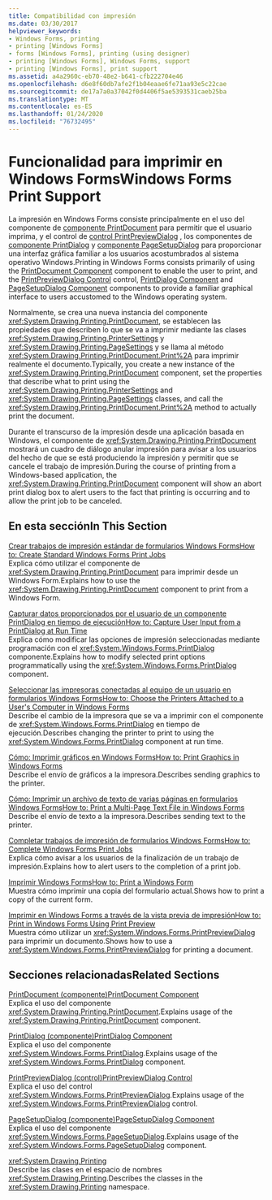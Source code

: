 ```yaml
---
title: Compatibilidad con impresión
ms.date: 03/30/2017
helpviewer_keywords:
- Windows Forms, printing
- printing [Windows Forms]
- forms [Windows Forms], printing (using designer)
- printing [Windows Forms], Windows Forms, support
- printing [Windows Forms], print support
ms.assetid: a4a2960c-eb70-48e2-b641-cfb222704e46
ms.openlocfilehash: d6e8f60db7afe2f1b04eaae6fe71aa93e5c22cae
ms.sourcegitcommit: de17a7a0a37042f0d4406f5ae5393531caeb25ba
ms.translationtype: MT
ms.contentlocale: es-ES
ms.lasthandoff: 01/24/2020
ms.locfileid: "76732495"
---
```

# <a name="windows-forms-print-support"></a><span data-ttu-id="06206-102">Funcionalidad para imprimir en Windows Forms</span><span class="sxs-lookup"><span data-stu-id="06206-102">Windows Forms Print Support</span></span>
<span data-ttu-id="06206-103">La impresión en Windows Forms consiste principalmente en el uso del componente de [componente PrintDocument](../controls/printdocument-component-windows-forms.md) para permitir que el usuario imprima, y el control de [control PrintPreviewDialog](../controls/printpreviewdialog-control-windows-forms.md) , los componentes de [componente PrintDialog](../controls/printdialog-component-windows-forms.md) y [componente PageSetupDialog](../controls/pagesetupdialog-component-windows-forms.md) para proporcionar una interfaz gráfica familiar a los usuarios acostumbrados al sistema operativo Windows.</span><span class="sxs-lookup"><span data-stu-id="06206-103">Printing in Windows Forms consists primarily of using the [PrintDocument Component](../controls/printdocument-component-windows-forms.md) component to enable the user to print, and the [PrintPreviewDialog Control](../controls/printpreviewdialog-control-windows-forms.md) control, [PrintDialog Component](../controls/printdialog-component-windows-forms.md) and [PageSetupDialog Component](../controls/pagesetupdialog-component-windows-forms.md) components to provide a familiar graphical interface to users accustomed to the Windows operating system.</span></span>  
  
 <span data-ttu-id="06206-104">Normalmente, se crea una nueva instancia del componente <xref:System.Drawing.Printing.PrintDocument>, se establecen las propiedades que describen lo que se va a imprimir mediante las clases <xref:System.Drawing.Printing.PrinterSettings> y <xref:System.Drawing.Printing.PageSettings> y se llama al método <xref:System.Drawing.Printing.PrintDocument.Print%2A> para imprimir realmente el documento.</span><span class="sxs-lookup"><span data-stu-id="06206-104">Typically, you create a new instance of the <xref:System.Drawing.Printing.PrintDocument> component, set the properties that describe what to print using the <xref:System.Drawing.Printing.PrinterSettings> and <xref:System.Drawing.Printing.PageSettings> classes, and call the <xref:System.Drawing.Printing.PrintDocument.Print%2A> method to actually print the document.</span></span>  
  
 <span data-ttu-id="06206-105">Durante el transcurso de la impresión desde una aplicación basada en Windows, el componente de <xref:System.Drawing.Printing.PrintDocument> mostrará un cuadro de diálogo anular impresión para avisar a los usuarios del hecho de que se está produciendo la impresión y permitir que se cancele el trabajo de impresión.</span><span class="sxs-lookup"><span data-stu-id="06206-105">During the course of printing from a Windows-based application, the <xref:System.Drawing.Printing.PrintDocument> component will show an abort print dialog box to alert users to the fact that printing is occurring and to allow the print job to be canceled.</span></span>  
  
## <a name="in-this-section"></a><span data-ttu-id="06206-106">En esta sección</span><span class="sxs-lookup"><span data-stu-id="06206-106">In This Section</span></span>  
 [<span data-ttu-id="06206-107">Crear trabajos de impresión estándar de formularios Windows Forms</span><span class="sxs-lookup"><span data-stu-id="06206-107">How to: Create Standard Windows Forms Print Jobs</span></span>](how-to-create-standard-windows-forms-print-jobs.md)  
 <span data-ttu-id="06206-108">Explica cómo utilizar el componente de <xref:System.Drawing.Printing.PrintDocument> para imprimir desde un Windows Form.</span><span class="sxs-lookup"><span data-stu-id="06206-108">Explains how to use the <xref:System.Drawing.Printing.PrintDocument> component to print from a Windows Form.</span></span>  
  
 [<span data-ttu-id="06206-109">Capturar datos proporcionados por el usuario de un componente PrintDialog en tiempo de ejecución</span><span class="sxs-lookup"><span data-stu-id="06206-109">How to: Capture User Input from a PrintDialog at Run Time</span></span>](how-to-capture-user-input-from-a-printdialog-at-run-time.md)  
 <span data-ttu-id="06206-110">Explica cómo modificar las opciones de impresión seleccionadas mediante programación con el <xref:System.Windows.Forms.PrintDialog> componente.</span><span class="sxs-lookup"><span data-stu-id="06206-110">Explains how to modify selected print options programmatically using the <xref:System.Windows.Forms.PrintDialog> component.</span></span>  
  
 [<span data-ttu-id="06206-111">Seleccionar las impresoras conectadas al equipo de un usuario en formularios Windows Forms</span><span class="sxs-lookup"><span data-stu-id="06206-111">How to: Choose the Printers Attached to a User's Computer in Windows Forms</span></span>](how-to-choose-the-printers-attached-to-user-computer-in-windows-forms.md)  
 <span data-ttu-id="06206-112">Describe el cambio de la impresora que se va a imprimir con el componente de <xref:System.Windows.Forms.PrintDialog> en tiempo de ejecución.</span><span class="sxs-lookup"><span data-stu-id="06206-112">Describes changing the printer to print to using the <xref:System.Windows.Forms.PrintDialog> component at run time.</span></span>  
  
 [<span data-ttu-id="06206-113">Cómo: Imprimir gráficos en Windows Forms</span><span class="sxs-lookup"><span data-stu-id="06206-113">How to: Print Graphics in Windows Forms</span></span>](how-to-print-graphics-in-windows-forms.md)  
 <span data-ttu-id="06206-114">Describe el envío de gráficos a la impresora.</span><span class="sxs-lookup"><span data-stu-id="06206-114">Describes sending graphics to the printer.</span></span>  
  
 [<span data-ttu-id="06206-115">Cómo: Imprimir un archivo de texto de varias páginas en formularios Windows Forms</span><span class="sxs-lookup"><span data-stu-id="06206-115">How to: Print a Multi-Page Text File in Windows Forms</span></span>](how-to-print-a-multi-page-text-file-in-windows-forms.md)  
 <span data-ttu-id="06206-116">Describe el envío de texto a la impresora.</span><span class="sxs-lookup"><span data-stu-id="06206-116">Describes sending text to the printer.</span></span>  
  
 [<span data-ttu-id="06206-117">Completar trabajos de impresión de formularios Windows Forms</span><span class="sxs-lookup"><span data-stu-id="06206-117">How to: Complete Windows Forms Print Jobs</span></span>](how-to-complete-windows-forms-print-jobs.md)  
 <span data-ttu-id="06206-118">Explica cómo avisar a los usuarios de la finalización de un trabajo de impresión.</span><span class="sxs-lookup"><span data-stu-id="06206-118">Explains how to alert users to the completion of a print job.</span></span>  
  
 [<span data-ttu-id="06206-119">Imprimir Windows Forms</span><span class="sxs-lookup"><span data-stu-id="06206-119">How to: Print a Windows Form</span></span>](how-to-print-a-windows-form.md)  
 <span data-ttu-id="06206-120">Muestra cómo imprimir una copia del formulario actual.</span><span class="sxs-lookup"><span data-stu-id="06206-120">Shows how to print a copy of the current form.</span></span>  
  
 [<span data-ttu-id="06206-121">Imprimir en Windows Forms a través de la vista previa de impresión</span><span class="sxs-lookup"><span data-stu-id="06206-121">How to: Print in Windows Forms Using Print Preview</span></span>](how-to-print-in-windows-forms-using-print-preview.md)  
 <span data-ttu-id="06206-122">Muestra cómo utilizar un <xref:System.Windows.Forms.PrintPreviewDialog> para imprimir un documento.</span><span class="sxs-lookup"><span data-stu-id="06206-122">Shows how to use a <xref:System.Windows.Forms.PrintPreviewDialog> for printing a document.</span></span>  
  
## <a name="related-sections"></a><span data-ttu-id="06206-123">Secciones relacionadas</span><span class="sxs-lookup"><span data-stu-id="06206-123">Related Sections</span></span>  
 [<span data-ttu-id="06206-124">PrintDocument (componente)</span><span class="sxs-lookup"><span data-stu-id="06206-124">PrintDocument Component</span></span>](../controls/printdocument-component-windows-forms.md)  
 <span data-ttu-id="06206-125">Explica el uso del componente <xref:System.Drawing.Printing.PrintDocument>.</span><span class="sxs-lookup"><span data-stu-id="06206-125">Explains usage of the <xref:System.Drawing.Printing.PrintDocument> component.</span></span>  
  
 [<span data-ttu-id="06206-126">PrintDialog (componente)</span><span class="sxs-lookup"><span data-stu-id="06206-126">PrintDialog Component</span></span>](../controls/printdialog-component-windows-forms.md)  
 <span data-ttu-id="06206-127">Explica el uso del componente <xref:System.Windows.Forms.PrintDialog>.</span><span class="sxs-lookup"><span data-stu-id="06206-127">Explains usage of the <xref:System.Windows.Forms.PrintDialog> component.</span></span>  
  
 [<span data-ttu-id="06206-128">PrintPreviewDialog (control)</span><span class="sxs-lookup"><span data-stu-id="06206-128">PrintPreviewDialog Control</span></span>](../controls/printpreviewdialog-control-windows-forms.md)  
 <span data-ttu-id="06206-129">Explica el uso del control <xref:System.Windows.Forms.PrintPreviewDialog>.</span><span class="sxs-lookup"><span data-stu-id="06206-129">Explains usage of the <xref:System.Windows.Forms.PrintPreviewDialog> control.</span></span>  
  
 [<span data-ttu-id="06206-130">PageSetupDialog (componente)</span><span class="sxs-lookup"><span data-stu-id="06206-130">PageSetupDialog Component</span></span>](../controls/pagesetupdialog-component-windows-forms.md)  
 <span data-ttu-id="06206-131">Explica el uso del componente <xref:System.Windows.Forms.PageSetupDialog>.</span><span class="sxs-lookup"><span data-stu-id="06206-131">Explains usage of the <xref:System.Windows.Forms.PageSetupDialog> component.</span></span>  
  
 <xref:System.Drawing.Printing>  
 <span data-ttu-id="06206-132">Describe las clases en el espacio de nombres <xref:System.Drawing.Printing>.</span><span class="sxs-lookup"><span data-stu-id="06206-132">Describes the classes in the <xref:System.Drawing.Printing> namespace.</span></span>
